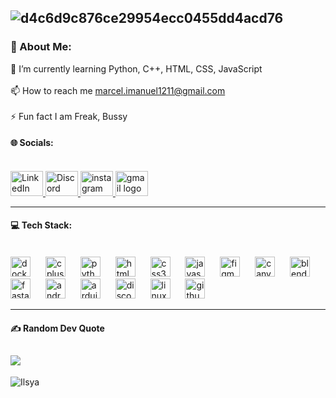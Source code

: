 ![d4c6d9c876ce29954ecc0455dd4acd76](https://github.com/user-attachments/assets/e7cf67c7-4ef7-4135-9c67-e82960fc86f9)
---

### 💫 About Me:
 🌱 I’m currently learning Python, C++, HTML, CSS, JavaScript<br><br>📫 How to reach me marcel.imanuel1211@gmail.com<br><br>⚡ Fun fact I am Freak, Bussy


#### 🌐 Socials:
<br clear="both">

<div align="left">
    <a href="https://www.linkedin.com/in/marcel-immanuel-420028333?utm_source=share&utm_campaign=share_via&utm_content=profile&utm_medium=ios_app" target="_blank">
    <img src="https://raw.githubusercontent.com/maurodesouza/profile-readme-generator/master/src/assets/icons/social/linkedin/default.svg" width="52" height="40" alt="LinkedIn Logo" />
    </a>
  <a href="https://discord.gg/mMM4gzcv" target="_blank">
    <img src="https://raw.githubusercontent.com/maurodesouza/profile-readme-generator/master/src/assets/icons/social/discord/default.svg" width="52" height="40" alt="Discord logo" />
    </a>
  </a>
  <a href="https://instagram.com/kim_marcel12" target="_blank">
    <img src="https://raw.githubusercontent.com/maurodesouza/profile-readme-generator/master/src/assets/icons/social/instagram/default.svg" width="52" height="40" alt="instagram logo"  />
  </a>
  <a href="mailto:marcel.imanuel1211@gmail.com" target="_blank">
    <img src="https://raw.githubusercontent.com/maurodesouza/profile-readme-generator/master/src/assets/icons/social/gmail/default.svg" width="52" height="40" alt="gmail logo"  />
  </a>
</div>

---

#### 💻 Tech Stack:
<br clear="both">

<div align="left">
  <img src="https://skillicons.dev/icons?i=docker" height="32" alt="docker logo"  />
  <img width="16" />
  <img src="https://cdn.jsdelivr.net/gh/devicons/devicon/icons/cplusplus/cplusplus-original.svg" height="32" alt="cplusplus logo"  />
  <img width="16" />
  <img src="https://skillicons.dev/icons?i=py" height="32" alt="python logo"  />
  <img width="16" />
  <img src="https://cdn.jsdelivr.net/gh/devicons/devicon/icons/html5/html5-original.svg" height="32" alt="html5 logo"  />
  <img width="16" />
  <img src="https://cdn.jsdelivr.net/gh/devicons/devicon/icons/css3/css3-original.svg" height="32" alt="css3 logo"  />
  <img width="16" />
  <img src="https://cdn.jsdelivr.net/gh/devicons/devicon/icons/javascript/javascript-original.svg" height="32" alt="javascript logo" />
  <img width="16" />
  <img src="https://skillicons.dev/icons?i=figma" height="32" alt="figma logo"  />
  <img width="16" />
  <img src="https://cdn.jsdelivr.net/gh/devicons/devicon/icons/canva/canva-original.svg" height="32" alt="canva logo"  />
  <img width="16" />
  <img src="https://skillicons.dev/icons?i=blender" height="32" alt="blender logo"  />
  <img width="16" />
  <img src="https://cdn.simpleicons.org/fastapi/009688" height="32" alt="fastapi logo"  />
  <img width="16" />
  <img src="https://cdn.simpleicons.org/android/3DDC84" height="32" alt="android logo"  />
  <img width="16" />
  <img src="https://skillicons.dev/icons?i=arduino" height="32" alt="arduino logo"  />
  <img width="16" />
  <img src="https://skillicons.dev/icons?i=discord" height="32" alt="discord logo"  />
  <img width="16" />
  <img src="https://skillicons.dev/icons?i=linux" height="32" alt="linux logo"  />
  <img width="16" />
  <img src="https://skillicons.dev/icons?i=github" height="32" alt="github logo"  />
</div>

---

#### ✍️ Random Dev Quote
![](https://quotes-github-readme.vercel.app/api?type=horizontal&theme=merko)
---

<img src="cdn/img/cat-line.png" alt="Ilsya" />
</div>
<!-- Proudly created with GPRM ( https://gprm.itsvg.in ) -->
